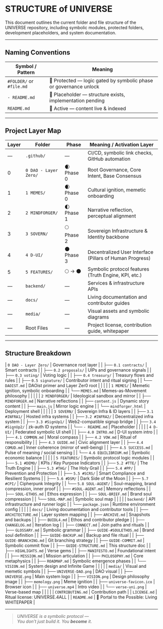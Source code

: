 # STRUCTURE of UNIVERSE

This document outlines the current folder and file structure of the UNIVERSE repository, including symbolic modules, protected folders, development placeholders, and system documentation.

---

## Naming Conventions

| Symbol / Pattern         | Meaning                                                                 |
|--------------------------|-------------------------------------------------------------------------|
| `#FOLDER/` or `#file.md` | 🔐 Protected — logic gated by symbolic phase or governance unlock      |
| `- README.md`            | 📎 Placeholder — structure exists, implementation pending              |
| `README.md`              | 📘 Active — content live & indexed                                      |

---

## Project Layer Map

| Layer | Folder                | Phase         | Meaning / Activation Layer                                               |
|-------|-----------------------|---------------|---------------------------------------------------------------------------|
| —     | `.github/`            | —             | CI/CD, symbolic link checks, GitHub automation                           |
| 0     | `0 DAO - Layer Zero/` | 🌒 Phase 0    | Root Governance, Core Intent, Base Consensus                             |
| 1     | `1 MEMES/`            | 🌒 Phase 0           | Cultural ignition, memetic onboarding                                    |
| 2     | `2 MINDFORGER/`       | 🌓 Phase 1           | Narrative reflection, perceptual alignment                               |
| 3     | `3 SOVERN/`           | 🌕 Phase 2    | Sovereign Infrastructure & Identity backbone                             |
| 4     | `4 D-UI/`             | 🌑 Phase 3    | Decentralized User Interface (Pillars of Human Progress)                 |
| 5     | `5 FEATURES/`         | 🌕 → 🌑              | Symbolic protocol features (Truth Engine, KPI, etc.)                     |
| —     | `backend/`            | —             | Services & infrastructure APIs                                           |
| —     | `docs/`               | —             | Living documentation and contributor guides                              |
| —     | `media/`              | —             | Visual assets and symbolic diagrams                                      |
| —     | Root Files            | —             | Project license, contribution guide, whitepaper                         |

---

## Structure Breakdown

| `0 DAO - Layer Zero/`         | Governance root layer                                                 |
| ├── `0.1 contracts/`          | Smart contracts                                                       |
| ├── `0.2 proposals/`          | UIPs and governance signals                                           |
| ├── `0.3 voting/`             | Voting logic                                                          |
| ├── `0.4 treasury/`           | Treasury flows and rules                                              |
| ├── `0.5 signature/`          | Contributor intent and ritual signing                                 |
| └── `DAOIST.md`               | DAOist primer and Layer Zer0 root                                     |
|                               |                                                                       |
| `1 MEMES/`                    | Memetic ignition, symbolic onboarding                                 |
| └── `MEMES.md`                | Memes-as-Movement philosophy                                          |
|                               |                                                                       |
| `2 MINDFORGER/`               | Ideological sandbox and mirror                                        |
| ├── `MINDFORGER.md`           | Narrative reflections                                                 |
| ├── `content.js`              | Dynamic story content                                                 |
| ├── `main.js`                 | Mirror logic engine                                                   |
| └── `mindforger.html`         | Deployment shell                                                      |
|                               |                                                                       |
| `3 SOVERN/`                   | Sovereign Infra & ID layers                                           |
| ├── `3.1 #INFRA1/`            | Hosted infra systems                                                  |
| ├── `3.2 #INFRA2/`            | Decentralized infra system                                            |
| ├── `3.3 #SignUp1/`           | Web2-compatible signup bridge                                         |
| ├── `3.4 #SignUp2/`           | zk-auth ID systems                                                    |
| └── `- README.md`             | Placeholder                                                           |
|                               |                                                                       |
| `4 D-UI/`                     | Federated symbolic UI shell                                           |
| ├── `4.0 INTRO.md`            | D-UI system intro                                                     |
| ├── `4.1 COMMON.md`           | Moral compass                                                         |
| ├── `4.2 VOW.md`              | Ritual of responsibility                                              |
| ├── `4.3 GUIDE.md`            | Civic alignment layer                                                 |
| ├── `4.4 COMUD.md`            | Inner coherence (mirror of well-being)                               |
| ├── `4.5 SUCCESS.md`          | Pulse of meaning / social sensing                                     |
| └── `4.6 EQUILIBRIUM.md`      | Symbolic economic balance                                             |
|                               |                                                                       |
| `5 FEATURES/`                 | Symbolic protocol logic modules                                       |
| ├── `5.1 #DEMO/`              | KPIs / Key Purpose Indicators                                         |
| ├── `5.2 #TTE/`               | The Truth Engine                                                      |
| ├── `5.3 #THG/`               | The Holy Grail                                                        |
| ├── `5.4 #PP/`                | Prevention and Protection                                             |
| ├── `5.5 #SCRS/`              | Smart Compliance and Resilient Systems                               |
| ├── `5.6 #DSM/`               | Dark Side of the Moon                                                 |
| ├── `5.7 #CPI/`               | Cipherpunk Integrity                                                  |
| └── `5.8 SOUL-AGENT/`         | Soul-mapping, brand compression, inner proof                          |
|     ├── `#SOUL-AGENT.md`      | Memory reflections                                                    |
|     ├── `SOUL-ETHOS.md`       | Ethos expression                                                      |
|     ├── `SOUL-BRIEF.md`       | Brand soul compression                                                |
|     └── `SOUL-MAP.md`         | Symbolic soul map                                                     |
|                               |                                                                       |
| `backend/`                    | API infrastructure and runner logic                                  |
| └── `package.json`            | Runtime environment config                                            |
|                               |                                                                       |
| `docs/`                       | Living documentation and contributor tools                           |
| ├── `ARCHITECTURE.md`         | Layer system mapping                                                  |
| ├── `ARCHIVE.md`              | Snapshots and backups                                                 |
| ├── `BUIDL4.md`               | Ethos and contributor pledge                                          |
| ├── `CHANGELOG.md`            | Iteration log                                                         |
| ├── `CONNECT.md`              | Join paths and rituals                                                |
| ├── `GLOSSARY.md`             | Symbolic grammar                                                      |
| ├── `GUIDE-#SOULETHOS.md`     | Brand soul definition                                                 |
| ├── `GUIDE-BACKUP.md`         | Backup and file ritual                                                |
| ├── `GUIDE-BRANCHING.md`      | Git branching strategy                                                |
| ├── `GUIDE-COMMIT.md`         | Symbolic commit flow                                                  |
| ├── `GUIDE-STRUCTURE.md`      | This structure doc                                                    |
| ├── `HIGHLIGHTS.md`           | Verse gems                                                            |
| ├── `MANIFESTO.md`            | Foundational intent                                                   |
| ├── `MISSION.md`              | Mission articulation                                                  |
| ├── `PHILOSOPHY.md`           | Core metaphysics                                                      |
| ├── `ROADMAP.md`              | Symbolic emergence phases                                             |
| └── `VISION.md`               | System design and Infinite Game                                       |
|                               |                                                                       |
| `media/`                      | Visual and memetic symbols                                            |
| ├── `UNIVERSE-DAO.png`        | DAO visual                                                            |
| ├── `UNIVERSE.png`            | Main system logo                                                      |
| ├── `VISION.png`              | Design philosophy image                                               |
| ├── `memology.png`            | Meme ignition                                                        |
| ├── `universe-favicon.ico`    | Browser icon                                                          |
| ├── `universe.mp4`            | Intro video                                                           |
| └── `verse-uni.png`           | Verse-based map                                                       |
|                               |                                                                       |
| `CONTRIBUTING.md`             | Contribution path                                                     |
| `LICENSE.md`                  | Ritual license: UNIVERSE.4ALL                                         |
| `README.md`                   | 📘 Portal to the Possible: Living WHITEPAPER                           |

---

> _UNIVERSE is a symbolic protocol —  
> You don’t just build it. You **become** it._
